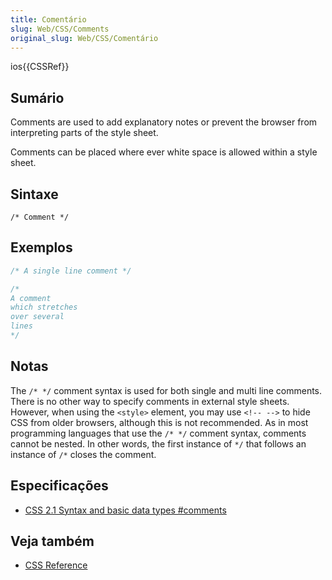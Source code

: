 ```yaml
---
title: Comentário
slug: Web/CSS/Comments
original_slug: Web/CSS/Comentário
---
```


ios{{CSSRef}}

## Sumário

Comments are used to add explanatory notes or prevent the browser from interpreting parts of the style sheet.

Comments can be placed where ever white space is allowed within a style sheet.

## Sintaxe

```
/* Comment */
```

## Exemplos

```css
/* A single line comment */

/*
A comment
which stretches
over several
lines
*/
```

## Notas

The `/* */` comment syntax is used for both single and multi line comments. There is no other way to specify comments in external style sheets. However, when using the `<style>` element, you may use `<!-- -->` to hide CSS from older browsers, although this is not recommended. As in most programming languages that use the `/* */` comment syntax, comments cannot be nested. In other words, the first instance of `*/` that follows an instance of `/*` closes the comment.

## Especificações

- [CSS 2.1 Syntax and basic data types #comments](http://www.w3.org/TR/CSS21/syndata.html#comments)

## Veja também

- [CSS Reference](/pt-BR/docs/Web/CSS/Reference)
